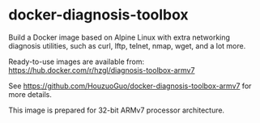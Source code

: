 # docker-diagnosis-toolbox

Build a Docker image based on Alpine Linux with extra networking diagnosis utilities, such as curl, lftp, telnet, nmap, wget, and a lot more.

Ready-to-use images are available from: https://hub.docker.com/r/hzgl/diagnosis-toolbox-armv7

See https://github.com/HouzuoGuo/docker-diagnosis-toolbox-armv7 for more details.

This image is prepared for 32-bit ARMv7 processor architecture.
